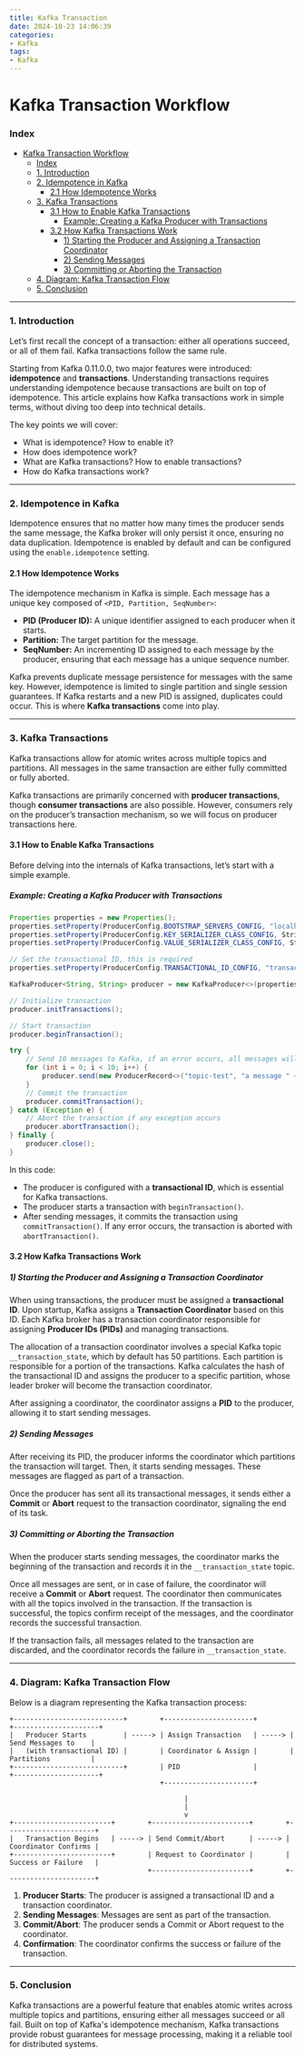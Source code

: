 ```yaml
---
title: Kafka Transaction
date: 2024-10-23 14:06:39
categories:
- Kafka
tags:
- Kafka
---
```


# Kafka Transaction Workflow

### Index
- [Kafka Transaction Workflow](#kafka-transaction-workflow)
    - [Index](#index)
    - [1. Introduction](#1-introduction)
    - [2. Idempotence in Kafka](#2-idempotence-in-kafka)
      - [2.1 How Idempotence Works](#21-how-idempotence-works)
    - [3. Kafka Transactions](#3-kafka-transactions)
      - [3.1 How to Enable Kafka Transactions](#31-how-to-enable-kafka-transactions)
        - [Example: Creating a Kafka Producer with Transactions](#example-creating-a-kafka-producer-with-transactions)
      - [3.2 How Kafka Transactions Work](#32-how-kafka-transactions-work)
        - [1) Starting the Producer and Assigning a Transaction Coordinator](#1-starting-the-producer-and-assigning-a-transaction-coordinator)
        - [2) Sending Messages](#2-sending-messages)
        - [3) Committing or Aborting the Transaction](#3-committing-or-aborting-the-transaction)
    - [4. Diagram: Kafka Transaction Flow](#4-diagram-kafka-transaction-flow)
    - [5. Conclusion](#5-conclusion)

---

### 1. Introduction

Let’s first recall the concept of a transaction: either all operations succeed, or all of them fail. Kafka transactions follow the same rule.

Starting from Kafka 0.11.0.0, two major features were introduced: **idempotence** and **transactions**. Understanding transactions requires understanding idempotence because transactions are built on top of idempotence. This article explains how Kafka transactions work in simple terms, without diving too deep into technical details.

The key points we will cover:
- What is idempotence? How to enable it?
- How does idempotence work?
- What are Kafka transactions? How to enable transactions?
- How do Kafka transactions work?

---

### 2. Idempotence in Kafka

Idempotence ensures that no matter how many times the producer sends the same message, the Kafka broker will only persist it once, ensuring no data duplication. Idempotence is enabled by default and can be configured using the `enable.idempotence` setting.

#### 2.1 How Idempotence Works

The idempotence mechanism in Kafka is simple. Each message has a unique key composed of `<PID, Partition, SeqNumber>`:
- **PID (Producer ID):** A unique identifier assigned to each producer when it starts.
- **Partition:** The target partition for the message.
- **SeqNumber:** An incrementing ID assigned to each message by the producer, ensuring that each message has a unique sequence number.

Kafka prevents duplicate message persistence for messages with the same key. However, idempotence is limited to single partition and single session guarantees. If Kafka restarts and a new PID is assigned, duplicates could occur. This is where **Kafka transactions** come into play.

---

### 3. Kafka Transactions

Kafka transactions allow for atomic writes across multiple topics and partitions. All messages in the same transaction are either fully committed or fully aborted. 

Kafka transactions are primarily concerned with **producer transactions**, though **consumer transactions** are also possible. However, consumers rely on the producer’s transaction mechanism, so we will focus on producer transactions here.

#### 3.1 How to Enable Kafka Transactions

Before delving into the internals of Kafka transactions, let’s start with a simple example.

##### Example: Creating a Kafka Producer with Transactions

```java
Properties properties = new Properties();
properties.setProperty(ProducerConfig.BOOTSTRAP_SERVERS_CONFIG, "localhost:9092");
properties.setProperty(ProducerConfig.KEY_SERIALIZER_CLASS_CONFIG, StringSerializer.class.getName());
properties.setProperty(ProducerConfig.VALUE_SERIALIZER_CLASS_CONFIG, StringSerializer.class.getName());

// Set the transactional ID, this is required
properties.setProperty(ProducerConfig.TRANSACTIONAL_ID_CONFIG, "transactional_id_1");

KafkaProducer<String, String> producer = new KafkaProducer<>(properties);

// Initialize transaction
producer.initTransactions();

// Start transaction
producer.beginTransaction();

try {
    // Send 10 messages to Kafka, if an error occurs, all messages will be aborted
    for (int i = 0; i < 10; i++) {
        producer.send(new ProducerRecord<>("topic-test", "a message " + i));
    }
    // Commit the transaction
    producer.commitTransaction();
} catch (Exception e) {
    // Abort the transaction if any exception occurs
    producer.abortTransaction();
} finally {
    producer.close();
}
```

In this code:
- The producer is configured with a **transactional ID**, which is essential for Kafka transactions.
- The producer starts a transaction with `beginTransaction()`.
- After sending messages, it commits the transaction using `commitTransaction()`. If any error occurs, the transaction is aborted with `abortTransaction()`.

#### 3.2 How Kafka Transactions Work

##### 1) Starting the Producer and Assigning a Transaction Coordinator
When using transactions, the producer must be assigned a **transactional ID**. Upon startup, Kafka assigns a **Transaction Coordinator** based on this ID. Each Kafka broker has a transaction coordinator responsible for assigning **Producer IDs (PIDs)** and managing transactions.

The allocation of a transaction coordinator involves a special Kafka topic `__transaction_state`, which by default has 50 partitions. Each partition is responsible for a portion of the transactions. Kafka calculates the hash of the transactional ID and assigns the producer to a specific partition, whose leader broker will become the transaction coordinator.

After assigning a coordinator, the coordinator assigns a **PID** to the producer, allowing it to start sending messages.

##### 2) Sending Messages
After receiving its PID, the producer informs the coordinator which partitions the transaction will target. Then, it starts sending messages. These messages are flagged as part of a transaction.

Once the producer has sent all its transactional messages, it sends either a **Commit** or **Abort** request to the transaction coordinator, signaling the end of its task.

##### 3) Committing or Aborting the Transaction
When the producer starts sending messages, the coordinator marks the beginning of the transaction and records it in the `__transaction_state` topic.

Once all messages are sent, or in case of failure, the coordinator will receive a **Commit** or **Abort** request. The coordinator then communicates with all the topics involved in the transaction. If the transaction is successful, the topics confirm receipt of the messages, and the coordinator records the successful transaction.

If the transaction fails, all messages related to the transaction are discarded, and the coordinator records the failure in `__transaction_state`.

---

### 4. Diagram: Kafka Transaction Flow

Below is a diagram representing the Kafka transaction process:

```plaintext
+---------------------------+        +----------------------+        +---------------------+
|   Producer Starts         | -----> | Assign Transaction   | -----> | Send Messages to    |
|   (with transactional ID) |        | Coordinator & Assign |        | Partitions          |
+---------------------------+        | PID                  |        +---------------------+
                                     +----------------------+

                                           |
                                           |
                                           v
+------------------------+        +------------------------+        +----------------------+
|   Transaction Begins   | -----> | Send Commit/Abort      | -----> | Coordinator Confirms |
+------------------------+        | Request to Coordinator |        | Success or Failure   |
                                  +------------------------+        +----------------------+
```

1. **Producer Starts**: The producer is assigned a transactional ID and a transaction coordinator.
2. **Sending Messages**: Messages are sent as part of the transaction.
3. **Commit/Abort**: The producer sends a Commit or Abort request to the coordinator.
4. **Confirmation**: The coordinator confirms the success or failure of the transaction.

---

### 5. Conclusion

Kafka transactions are a powerful feature that enables atomic writes across multiple topics and partitions, ensuring either all messages succeed or all fail. Built on top of Kafka's idempotence mechanism, Kafka transactions provide robust guarantees for message processing, making it a reliable tool for distributed systems.